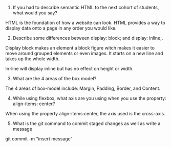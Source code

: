 1) If you had to describe semantic HTML to the next cohort of students, what would you say?

HTML is the foundation of how a website can look. HTML provides a way to display data onto
a page in any order you would like.

2) Describe some differences between display: block; and display: inline;.

Display block makes an element a block figure witch makes it easier to move around grouped
elements or even images. It starts on a new line and takes up the whole width.

In-line will display inline but has no effect on height or width.

3) What are the 4 areas of the box model?

The 4 areas of box-model include: Margin, Padding, Border, and Content.

4) While using flexbox, what axis are you using when you use the property: align-items: center?

When using the property align-items:center, the axis used is the cross-axis.

5) What is the git command to commit staged changes as well as write a message

git commit -m "insert message"
